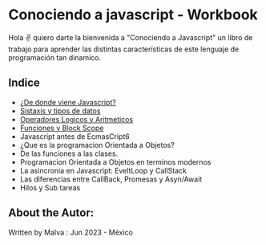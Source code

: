 # Conociendo a javascript - Workbook
Hola ✌️ quiero darte la bienvenida a "Conociendo a Javascript" un libro de trabajo para aprender las distintas características de este lenguaje de programación tan dinamico.

## Indice 
* [¿De donde viene Javascript?](./01-origenes#de-donde-viene-javascript)
* [Sistaxis y tipos de datos](./02-sintaxis#sintaxis-basica-del-lenguaje)
* [Operadores Logicos y Aritmeticos](./)
* [Funciones y Block Scope](./)
* Javascript antes de EcmasCript6
* ¿Que es la programacion Orientada a Objetos?
* De las funciones a las clases.
* Programacion Orientada a Objetos en terminos modernos
* La asincronia en Javascript: EveltLoop y CallStack
* Las diferencias entre CallBack, Promesas y Asyn/Await
* Hilos y Sub tareas

## About the Autor:
Written by Malva : Jun 2023 - México 
